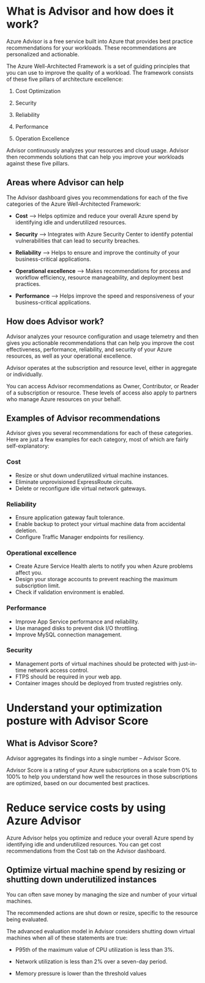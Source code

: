 # What is Advisor and how does it work?

Azure Advisor is a free service built into Azure that provides best practice recommendations for your workloads. These recommendations are personalized and actionable.

The Azure Well-Architected Framework is a set of guiding principles that you can use to improve the quality of a workload. The framework consists of these five pillars of architecture excellence:

1) Cost Optimization

2) Security

3) Reliability

4) Performance

5) Operation Excellence

Advisor continuously analyzes your resources and cloud usage. Advisor then recommends solutions that can help you improve your workloads against these five pillars.

## Areas where Advisor can help

The Advisor dashboard gives you recommendations for each of the five categories of the Azure Well-Architected Framework:

- **Cost** -->	Helps optimize and reduce your overall Azure spend by identifying idle and underutilized resources.
- **Security** -->	Integrates with Azure Security Center to identify potential vulnerabilities that can lead to security breaches.

- **Reliability** -->	Helps to ensure and improve the continuity of your business-critical applications.

- **Operational excellence** -->	Makes recommendations for process and workflow efficiency, resource manageability, and deployment best practices.

- **Performance** -->	Helps improve the speed and responsiveness of your business-critical applications.

## How does Advisor work?

Advisor analyzes your resource configuration and usage telemetry and then gives you actionable recommendations that can help you improve the cost effectiveness, performance, reliability, and security of your Azure resources, as well as your operational excellence.

Advisor operates at the subscription and resource level, either in aggregate or individually. 

You can access Advisor recommendations as Owner, Contributor, or Reader of a subscription or resource. These levels of access also apply to partners who manage Azure resources on your behalf.

## Examples of Advisor recommendations

Advisor gives you several recommendations for each of these categories. Here are just a few examples for each category, most of which are fairly self-explanatory:

### Cost

- Resize or shut down underutilized virtual machine instances.
- Eliminate unprovisioned ExpressRoute circuits.
- Delete or reconfigure idle virtual network gateways.

### Reliability

- Ensure application gateway fault tolerance.
- Enable backup to protect your virtual machine data from accidental deletion.
- Configure Traffic Manager endpoints for resiliency.

### Operational excellence

- Create Azure Service Health alerts to notify you when Azure problems affect you.
- Design your storage accounts to prevent reaching the maximum subscription limit.
- Check if validation environment is enabled.

### Performance

- Improve App Service performance and reliability.
- Use managed disks to prevent disk I/O throttling.
- Improve MySQL connection management.

### Security

- Management ports of virtual machines should be protected with just-in-time network access control.
- FTPS should be required in your web app.
- Container images should be deployed from trusted registries only.


# Understand your optimization posture with Advisor Score

## What is Advisor Score?

Advisor aggregates its findings into a single number – Advisor Score.

Advisor Score is a rating of your Azure subscriptions on a scale from 0% to 100% to help you understand how well the resources in those subscriptions are optimized, based on our documented best practices.




# Reduce service costs by using Azure Advisor

Azure Advisor helps you optimize and reduce your overall Azure spend by identifying idle and underutilized resources. You can get cost recommendations from the Cost tab on the Advisor dashboard.

## Optimize virtual machine spend by resizing or shutting down underutilized instances

You can often save money by managing the size and number of your virtual machines.

The recommended actions are shut down or resize, specific to the resource being evaluated.

The advanced evaluation model in Advisor considers shutting down virtual machines when all of these statements are true:

- P95th of the maximum value of CPU utilization is less than 3%.

- Network utilization is less than 2% over a seven-day period.

- Memory pressure is lower than the threshold values